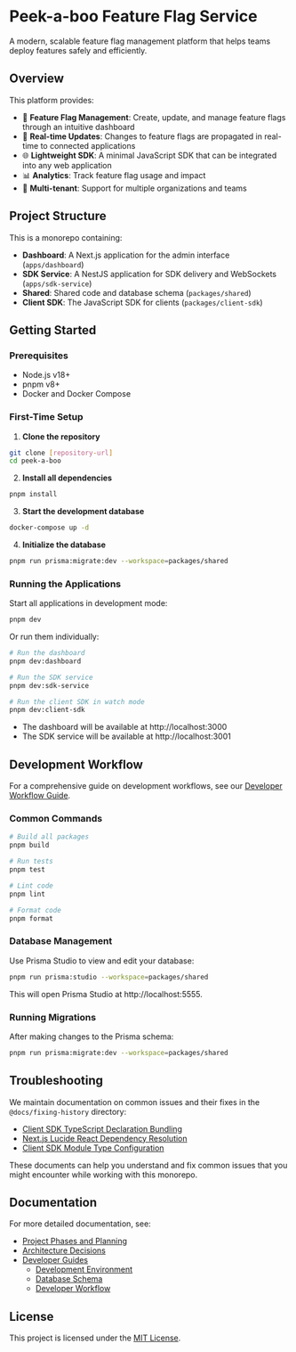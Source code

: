 # Peek-a-boo Feature Flag Service

A modern, scalable feature flag management platform that helps teams deploy features safely and efficiently.

## Overview

This platform provides:

- 🚀 **Feature Flag Management**: Create, update, and manage feature flags through an intuitive dashboard
- 🔄 **Real-time Updates**: Changes to feature flags are propagated in real-time to connected applications
- 🌐 **Lightweight SDK**: A minimal JavaScript SDK that can be integrated into any web application
- 📊 **Analytics**: Track feature flag usage and impact
- 👥 **Multi-tenant**: Support for multiple organizations and teams

## Project Structure

This is a monorepo containing:

- **Dashboard**: A Next.js application for the admin interface (`apps/dashboard`)
- **SDK Service**: A NestJS application for SDK delivery and WebSockets (`apps/sdk-service`)
- **Shared**: Shared code and database schema (`packages/shared`)
- **Client SDK**: The JavaScript SDK for clients (`packages/client-sdk`)

## Getting Started

### Prerequisites

- Node.js v18+
- pnpm v8+
- Docker and Docker Compose

### First-Time Setup

1. **Clone the repository**

```bash
git clone [repository-url]
cd peek-a-boo
```

2. **Install all dependencies**

```bash
pnpm install
```

3. **Start the development database**

```bash
docker-compose up -d
```

4. **Initialize the database**

```bash
pnpm run prisma:migrate:dev --workspace=packages/shared
```

### Running the Applications

Start all applications in development mode:

```bash
pnpm dev
```

Or run them individually:

```bash
# Run the dashboard
pnpm dev:dashboard

# Run the SDK service
pnpm dev:sdk-service

# Run the client SDK in watch mode
pnpm dev:client-sdk
```

- The dashboard will be available at http://localhost:3000
- The SDK service will be available at http://localhost:3001

## Development Workflow

For a comprehensive guide on development workflows, see our [Developer Workflow Guide](docs/guides/004-developer-workflow.md).

### Common Commands

```bash
# Build all packages
pnpm build

# Run tests
pnpm test

# Lint code
pnpm lint

# Format code
pnpm format
```

### Database Management

Use Prisma Studio to view and edit your database:

```bash
pnpm run prisma:studio --workspace=packages/shared
```

This will open Prisma Studio at http://localhost:5555.

### Running Migrations

After making changes to the Prisma schema:

```bash
pnpm run prisma:migrate:dev --workspace=packages/shared
```

## Troubleshooting

We maintain documentation on common issues and their fixes in the `@docs/fixing-history` directory:

- [Client SDK TypeScript Declaration Bundling](@docs/fixing-history/001-client-sdk-typescript-declaration-bundling.md)
- [Next.js Lucide React Dependency Resolution](@docs/fixing-history/002-next-js-lucide-dependency-resolution.md)
- [Client SDK Module Type Configuration](@docs/fixing-history/003-client-sdk-module-type-configuration.md)

These documents can help you understand and fix common issues that you might encounter while working with this monorepo.

## Documentation

For more detailed documentation, see:

- [Project Phases and Planning](planning/00-project-phases.md)
- [Architecture Decisions](docs/decision/)
- [Developer Guides](docs/guides/)
   - [Development Environment](docs/guides/001-development-environment.md)
   - [Database Schema](docs/guides/002-database-schema.md)
   - [Developer Workflow](docs/guides/004-developer-workflow.md)

## License

This project is licensed under the [MIT License](LICENSE). 